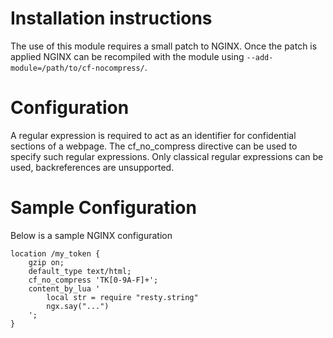 # Installation instructions

The use of this module requires a small patch to NGINX. Once the patch is applied NGINX can be recompiled with the module using `--add-module=/path/to/cf-nocompress/`.

# Configuration

A regular expression is required to act as an identifier for confidential sections of a webpage. The cf_no_compress directive can be used to specify such regular expressions. Only classical regular expressions can be used, backreferences are unsupported.

# Sample Configuration

Below is a sample NGINX configuration

```
location /my_token {
	gzip on;
    default_type text/html;
	cf_no_compress 'TK[0-9A-F]+';
	content_by_lua '
		local str = require "resty.string"
		ngx.say("...")
	';
}

```